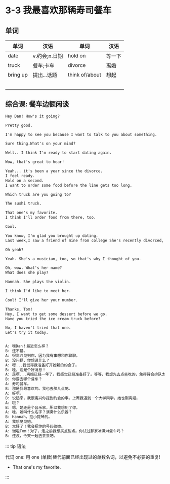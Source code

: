 # 3-3 我最喜欢那辆寿司餐车

## 单词

| 单词    | 汉语          | 单词           | 汉语   |
| ------- | ------------- | -------------- | ------ |
| date    | v.约会;n.日期 | hold on        | 等一下 |
| truck   | 餐车;卡车     | divorce        | 离婚   |
| bring up | 提出...话题   | think of/about | 想起   |
|         |               |                |        |
|         |               |                |        |
|         |               |                |        |
|         |               |                |        |
|         |               |                |        |

## 综合课: 餐车边额闲谈

```txt
Hey Dan! How's it going?

Pretty good.

I'm happy to see you because I want to talk to you about something.

Sure thing.What's on your mind?

Well.. I think I'm ready to start dating again.

Wow, that's great to hear!

Yeah... it's been a year since the divorce.
I feel ready.
Hold on a second.
I want to order some food before the line gets too long.

Which truck are you going to?

The sushi truck.

That one's my favorite.
I think I'll order food from there, too.

Cool.

You know, I'm glad you brought up dating.
Last week,I saw a friend of mine from college She's recently divorced, too.

Oh yeah?

Yeah. She's a musician, too, so that's why I thought of you.

Oh, wow. What's her name?
What does she play?

Hannah. She plays the violin.

I think I'd like to meet her.

Cool! I'll give her your number.

Thanks, Tom!
Hey, I want to get some dessert before we go.
Have you tried the ice cream truck before?

No, I haven't tried that one.
Let's try it today.


A: 嘿Dan！最近怎么样？
B: 还不错。
A: 很高兴见到你，因为我有事想和你聊聊。
B: 没问题，你想说什么？
A: 嗯...我觉得我准备好开始新的约会了。
B: 哇，这是个好消息！
A: 是啊...离婚已经一年了。我感觉已经准备好了。等等，我想先去点些吃的，免得待会排队太长。
B: 你要去哪个餐车？
A: 寿司餐车。
B: 那是我最喜欢的。我也去那儿点吧。
A: 好啊。
B: 说起来，我很高兴你提到约会的事。上周我遇到一个大学同学，她也刚离婚。
A: 哦？
B: 嗯，她还是个音乐家，所以我想到了你。
A: 哇，她叫什么名字？演奏什么乐器？
B: Hannah，拉小提琴的。
A: 我想见见她。
B: 太好了！我会把你的号码给她。
A: 谢啦Tom！对了，走之前我想买点甜点。你试过那家冰淇淋餐车吗？
B: 还没，今天一起去尝尝吧。
```

::: tip 语法

代词 one: 用 one (单数)替代前面已经出现过的单数名词，以避免不必要的重复!

- That one's my favorite.

:::

